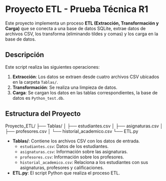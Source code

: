 # Proyecto ETL - Prueba Técnica R1

Este proyecto implementa un proceso **ETL (Extracción, Transformación y Carga)** que se conecta a una base de datos SQLite, extrae datos de archivos CSV, los transforma (eliminando tildes y comas) y los carga en la base de datos.

## Descripción

Este script realiza las siguientes operaciones:

1. **Extracción**: Los datos se extraen desde cuatro archivos CSV ubicados en la carpeta `Tablas/`.
2. **Transformación**: Se realiza una limpieza de datos.
3. **Carga**: Se cargan los datos en las tablas correspondientes, la base de datos es `Python_test.db`.

## Estructura del Proyecto
Proyecto_ETL/
├── Tablas/
│ ├── estudiantes.csv
│ ├── asignaturas.csv
│ ├── profesores.csv
│ └── historial_academico.csv
└── ETL.py

- **Tablas/**: Contiene los archivos CSV con los datos de entrada.
  - `estudiantes.csv`: Datos de los estudiantes.
  - `asignaturas.csv`: Información sobre las asignaturas.
  - `profesores.csv`: Información sobre los profesores.
  - `historial_academico.csv`: Relaciona a los estudiantes con sus asignaturas, profesores y calificaciones.
- **ETL.py**: El script Python que realiza el proceso ETL.
